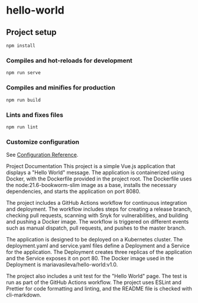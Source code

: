 # hello-world

## Project setup

```
npm install
```

### Compiles and hot-reloads for development

```
npm run serve
```

### Compiles and minifies for production

```
npm run build
```

### Lints and fixes files

```
npm run lint
```

### Customize configuration

See [Configuration Reference](https://cli.vuejs.org/config/).

Project Documentation
This project is a simple Vue.js application that displays a "Hello World" message. The application is containerized using Docker, with the Dockerfile provided in the project root. The Dockerfile uses the node:21.6-bookworm-slim image as a base, installs the necessary dependencies, and starts the application on port 8080.

The project includes a GitHub Actions workflow for continuous integration and deployment. The workflow includes steps for creating a release branch, checking pull requests, scanning with Snyk for vulnerabilities, and building and pushing a Docker image. The workflow is triggered on different events such as manual dispatch, pull requests, and pushes to the master branch.

The application is designed to be deployed on a Kubernetes cluster. The deployment.yaml and service.yaml files define a Deployment and a Service for the application. The Deployment creates three replicas of the application and the Service exposes it on port 80. The Docker image used in the Deployment is mariavasileva/hello-world:v1.0.

The project also includes a unit test for the "Hello World" page. The test is run as part of the GitHub Actions workflow. The project uses ESLint and Prettier for code formatting and linting, and the README file is checked with cli-markdown. 